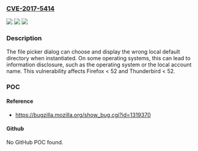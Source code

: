 ### [CVE-2017-5414](https://cve.mitre.org/cgi-bin/cvename.cgi?name=CVE-2017-5414)
![](https://img.shields.io/static/v1?label=Product&message=Thunderbird&color=blue)
![](https://img.shields.io/static/v1?label=Version&message=%3C%2052%20&color=brighgreen)
![](https://img.shields.io/static/v1?label=Vulnerability&message=File%20picker%20can%20choose%20incorrect%20default%20directory&color=brighgreen)

### Description

The file picker dialog can choose and display the wrong local default directory when instantiated. On some operating systems, this can lead to information disclosure, such as the operating system or the local account name. This vulnerability affects Firefox < 52 and Thunderbird < 52.

### POC

#### Reference
- https://bugzilla.mozilla.org/show_bug.cgi?id=1319370

#### Github
No GitHub POC found.

